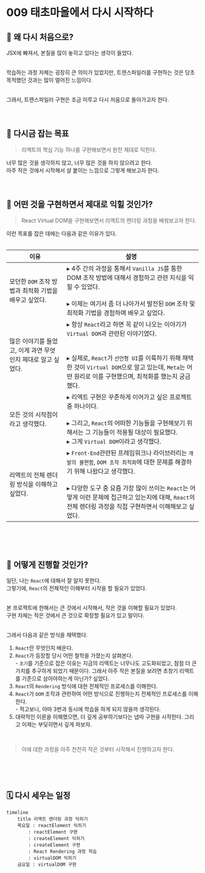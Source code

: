 # 009 태초마을에서 다시 시작하다

## 🤔 왜 다시 처음으로?
JSX에 빠져서, 본질을 많이 놓히고 있다는 생각이 들었다.<br/><br/>

학습하는 과정 자체는 굉장히 큰 의미가 있었지만, 트렌스파일러를 구현하는 것은 당초 목적했던 것과는 많이 멀어진 느낌이다.<br/><br/>

그래서, 트렌스파일러 구현은 조금 미루고 다시 처음으로 돌아가고자 한다. <br/><br/><br/>

## 🎯 다시금 잡는 목표

> 리액트의 핵심 기능 하나를 구현해보면서 완전 제대로 익힌다.

너무 많은 것을 생각하지 않고, 너무 많은 것을 하지 않으려고 한다.<br/>
아주 작은 것에서 시작해서 살 붙이는 느낌으로 그렇게 해보고자 한다. <br/><br/><br/>

## 🧐 어떤 것을 구현하면서 제대로 익힐 것인가?

> React Virtual DOM을 구현해보면서 리엑트의 렌더링 과정을 배워보고자 한다.

이런 목표를 잡은 데에는 다음과 같은 이유가 있다.<br/><br/>

| 이유                                  | 설명                                                                                                                                                                                           |
| ----------------------------------- | -------------------------------------------------------------------------------------------------------------------------------------------------------------------------------------------- |
| 모던한 `DOM` 조작 방법과 최적화 기법을 배우고 싶었다.   | ▸ 4주 간의 과정을 통해서 `Vanilla JS`를 통한 DOM 조작 방법에 대해서 경험하고 관련 지식을 익힐 수 있었다.<br/><br/>▸ 이제는 여기서 좀 더 나아가서 발전된 `DOM` 조작 및 최적화 기법을 경험하며 배우고 싶었다.                                                       |
| 많은 이야기를 들었고, 이게 과연 무엇인지 제대로 알고 싶었다. | ▸ 항상 `React`라고 하면 꼭 같이 나오는 이야기가 `Virtual DOM`과 관련된 이야기였다.<br/><br/><br>▸ 실제로, `React`가 `선언형 UI`를 이륙하기 위해 채택한 것이 `Virtual DOM`으로 알고 있는데, `Meta`는 어떤 원리로 이를 구현했으며, 최적화를 했는지 궁금했다.              |
| 모든 것의 시작점이라고 생각했다.                  | ▸ 리엑트 구현은 꾸준하게 이어가고 싶은 프로젝트 중 하나이다.<br/><br/>▸ 그리고, `React`의 어떠한 기능들을 구현해보기 위해서는 그 기능들이 적용될 대상이 필요했다.<br/>▸ 그게 `Virtual DOM`이라고 생각했다.                                                        |
| 리액트의 전체 렌더링 방식을 이해하고 싶었다.           | ▸ `Front-End`관련된 프레임워크나 라이브러리는 `개발의 불편함`, `DOM 조작 최적화`에 대한 문제를 해결하기 위해 나왔다고 생각했다.<br/><br/>▸ 다양한 도구 중 요즘 가장 많이 쓰이는 `React`는 어떻게 이런 문제에 접근하고 있는지에 대해, `React`의 전체 렌더링 과정을 직접 구현하면서 이해해보고 싶었다. |

<br/><br/><br/>

## 🤔 어떻게 진행할 것인가?

일단, 나는 `React`에 대해서 잘 알지 못한다.<br/>
그렇기에, `React`의 전체적인 이해부터 시작을 할 필요가 있었다.<br/><br/>

본 프로젝트에 한해서는 큰 것에서 시작해서, 작은 것을 이해할 필요가 있었다.<br/>
구현 자체는 작은 것에서 큰 것으로 확장할 필요가 있고 말이다.<br/><br/>

그래서 다음과 같은 방식을 채택했다.<br/>

1. `React`란 무엇인지 배운다.
2. `React`가 등장할 당시 어떤 철학을 가졌는지 살펴본다.<br/>- `초기`를 기준으로 잡은 이유는 지금의 리엑트는 너무나도 고도화되었고, 점점 더 큰 가치를 추구하게 되었기 때문이다. 그래서 아주 작은 본질을 보려면 초창기 리엑트를 기준으로 삼아야하는게 아닌가? 싶었다.
3. `React`의 `Rendering` 방식에 대한 전체적인 프로세스를 이해한다.
4. `React`가 `DOM` 조작과 관련하여 어떤 방식으로 진행하는지 전체적인 프로세스를 이해한다.<br/>- 적고보니, 아마 3번과 동시에 학습을 하게 되지 않을까 생각된다.
5. 대략적인 이론을 이해했으면, 더 깊게 공부하기보다는 냅따 구현을 시작한다. 그리고 이제는 부딪히면서 깊게 파보자.

<br/>

> 이에 대한 과정을 아주 천천히 작은 것부터 시작해서 진행하고자 한다.

<br/><br/><br/>

## 🗓️ 다시 세우는 일정
```mermaid
timeline
	title 리액트 렌더링 과정 익히기
	목요일 : reactElement 익히기 
		: reactElement 구현
		: createElement 익히기
		: createElement 구현
		: React Rendering 과정 학습
		: virtualDOM 익히기
	금요일 : virtualDOM 구현
	
```





